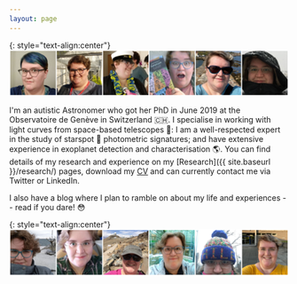 ```yaml
---
layout: page
---
```

{: style="text-align:center"}
![...](/images/Website_Banner1.png)

I'm an autistic Astronomer who got her PhD in June 2019 at the Observatoire de Genève in Switzerland :switzerland:. I specialise in working with light curves from space-based telescopes :telescope:: I am a well-respected expert in the study of starspot :star2: photometric signatures; and have extensive experience in exoplanet detection and characterisation :earth_americas:. You can find details of my research and experience on my [Research]({{ site.baseurl }}/research/) pages, download my [CV](https://www.dropbox.com/s/novpsz8peju7vwx/CV_HelenGiles.pdf?raw=1) and can currently contact me via Twitter or LinkedIn.

I also have a blog where I plan to ramble on about my life and experiences -- read if you dare! :flushed:

{: style="text-align:center"}
![...](/images/Website_Banner2.png)
